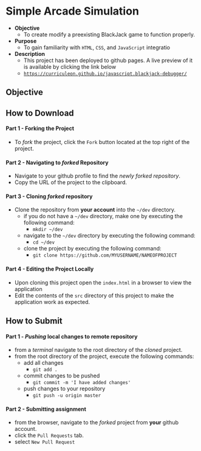 # Simple Arcade Simulation
* **Objective**
    * To create modify a preexisting BlackJack game to function properly.
* **Purpose**
    * To gain familiarity with `HTML`, `CSS`, and `JavaScript` integratio
* **Description**
    * This project has been deployed to github pages. A live preview of it is available by clicking the link below
    * [`https://curriculeon.github.io/javascript.blackjack-debugger/`](https://curriculeon.github.io/javascript.blackjack-debugger/) 




## Objective




## How to Download

#### Part 1 - Forking the Project
* To _fork_ the project, click the `Fork` button located at the top right of the project.


#### Part 2 - Navigating to _forked_ Repository
* Navigate to your github profile to find the _newly forked repository_.
* Copy the URL of the project to the clipboard.

#### Part 3 - Cloning _forked_ repository
* Clone the repository from **your account** into the `~/dev` directory.
  * if you do not have a `~/dev` directory, make one by executing the following command:
    * `mkdir ~/dev`
  * navigate to the `~/dev` directory by executing the following command:
    * `cd ~/dev`
  * clone the project by executing the following command:
    * `git clone https://github.com/MYUSERNAME/NAMEOFPROJECT`


#### Part 4 - Editing the Project Locally
* Upon cloning this project open the `index.html` in a browser to view the application
* Edit the contents of the `src` directory of this project to make the application work as expected.







## How to Submit

#### Part 1 -  _Pushing_ local changes to remote repository
* from a _terminal_ navigate to the root directory of the _cloned_ project.
* from the root directory of the project, execute the following commands:
    * add all changes
      * `git add .`
    * commit changes to be pushed
      * `git commit -m 'I have added changes'`
    * push changes to your repository
      * `git push -u origin master`

#### Part 2 - Submitting assignment
* from the browser, navigate to the _forked_ project from **your** github account.
* click the `Pull Requests` tab.
* select `New Pull Request`
